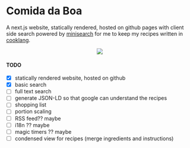 # Comida da Boa

A next.js website, statically rendered, hosted on github pages with client side search powered by [minisearch](https://www.npmjs.com/package/minisearch) for me to keep my recipes written in [cooklang](https://cooklang.org/).

<p align="center">
  <img src="https://github.com/user-attachments/assets/deaf737d-61ef-44d3-bf6f-5f83a3fa893b">
</p>

#### TODO

- [X] statically rendered website, hosted on github
- [X] basic search
- [ ] full text search
- [ ] generate JSON-LD so that google can understand the recipes
- [ ] shopping list
- [ ] portion scaling
- [ ] RSS feed?? maybe
- [ ] i18n ?? maybe
- [ ] magic timers ?? maybe
- [ ] condensed view for recipes (merge ingredients and instructions)
